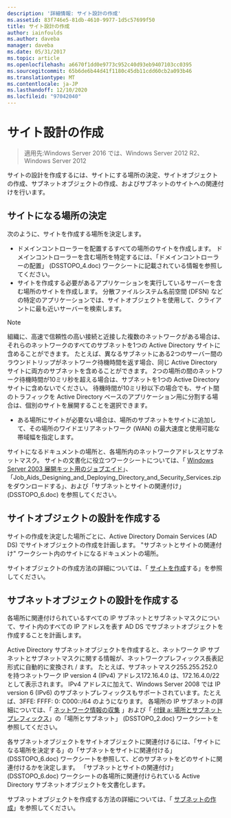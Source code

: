 ```yaml
---
description: '詳細情報: サイト設計の作成'
ms.assetid: 83f746e5-81db-4610-9977-1d5c57699f50
title: サイト設計の作成
author: iainfoulds
ms.author: daveba
manager: daveba
ms.date: 05/31/2017
ms.topic: article
ms.openlocfilehash: a6670f1dd0e9773c952c40d93eb9407103cc0395
ms.sourcegitcommit: 65b6de6b44d41f1180c45db11cdd60cb2a093b46
ms.translationtype: MT
ms.contentlocale: ja-JP
ms.lasthandoff: 12/10/2020
ms.locfileid: "97042040"
---
```

# <a name="creating-a-site-design"></a>サイト設計の作成

> 適用先:Windows Server 2016 では、Windows Server 2012 R2、Windows Server 2012

サイトの設計を作成するには、サイトにする場所の決定、サイトオブジェクトの作成、サブネットオブジェクトの作成、およびサブネットのサイトへの関連付けを行います。

## <a name="deciding-which-locations-will-become-sites"></a>サイトになる場所の決定

次のように、サイトを作成する場所を決定します。

- ドメインコントローラーを配置するすべての場所のサイトを作成します。 ドメインコントローラーを含む場所を特定するには、「ドメインコントローラーの配置」 (DSSTOPO_4.doc) ワークシートに記載されている情報を参照してください。
- サイトを作成する必要があるアプリケーションを実行しているサーバーを含む場所のサイトを作成します。 分散ファイルシステム名前空間 (DFSN) などの特定のアプリケーションでは、サイトオブジェクトを使用して、クライアントに最も近いサーバーを検索します。

> [!NOTE]
> 組織に、高速で信頼性の高い接続と近接した複数のネットワークがある場合は、それらのネットワークのすべてのサブネットを1つの Active Directory サイトに含めることができます。 たとえば、異なるサブネットにある2つのサーバー間のラウンドトリップがネットワーク待機時間を返す場合、同じ Active Directory サイトに両方のサブネットを含めることができます。 2つの場所の間のネットワーク待機時間が10ミリ秒を超える場合は、サブネットを1つの Active Directory サイトに含めないでください。 待機時間が10ミリ秒以下の場合でも、サイト間のトラフィックを Active Directory ベースのアプリケーション用に分割する場合は、個別のサイトを展開することを選択できます。

- ある場所にサイトが必要ない場合は、場所のサブネットをサイトに追加して、その場所のワイドエリアネットワーク (WAN) の最大速度と使用可能な帯域幅を指定します。

サイトになるドキュメントの場所と、各場所内のネットワークアドレスとサブネットマスク。 サイトの文書化に役立つワークシートについては、「 [Windows Server 2003 展開キット用のジョブエイド](https://microsoft.com/download/details.aspx?id=9608)」、「Job_Aids_Designing_and_Deploying_Directory_and_Security_Services.zip をダウンロードする」、および「サブネットとサイトの関連付け」 (DSSTOPO_6.doc) を参照してください。

## <a name="creating-a-site-object-design"></a>サイトオブジェクトの設計を作成する

サイトの作成を決定した場所ごとに、Active Directory Domain Services (AD DS) でサイトオブジェクトの作成を計画します。 "サブネットとサイトの関連付け" ワークシート内のサイトになるドキュメントの場所。

サイトオブジェクトの作成方法の詳細については、「 [サイトを作成](/previous-versions/windows/it-pro/windows-server-2008-r2-and-2008/cc772304(v=ws.11))する」を参照してください。

## <a name="creating-a-subnet-object-design"></a>サブネットオブジェクトの設計を作成する

各場所に関連付けられているすべての IP サブネットとサブネットマスクについて、サイト内のすべての IP アドレスを表す AD DS でサブネットオブジェクトを作成することを計画します。

Active Directory サブネットオブジェクトを作成すると、ネットワーク IP サブネットとサブネットマスクに関する情報が、ネットワークプレフィックス長表記形式に自動的に変換され <IP address> / <prefix length> ます。 たとえば、サブネットマスク255.255.252.0 を持つネットワーク IP version 4 (IPv4) アドレス172.16.4.0 は、172.16.4.0/22 として表示されます。 IPv4 アドレスに加えて、Windows Server 2008 では IP version 6 (IPv6) のサブネットプレフィックスもサポートされています。たとえば、3FFE: FFFF: 0: C000::/64 のようになります。 各場所の IP サブネットの詳細については、「 [ネットワーク情報の収集](../../ad-ds/plan/Collecting-Network-Information.md) 」および「 [付録 a: 場所とサブネットプレフィックス](Appendix-A--Locations-and-Subnet-Prefixes.md)」の「場所とサブネット」 (DSSTOPO_2.doc) ワークシートを参照してください。

各サブネットオブジェクトをサイトオブジェクトに関連付けるには、「サイトになる場所を決定する」の「サブネットをサイトに関連付ける」 (DSSTOPO_6.doc) ワークシートを参照して、どのサブネットをどのサイトに関連付けるかを決定します。 「サブネットとサイトの関連付け」 (DSSTOPO_6.doc) ワークシートの各場所に関連付けられている Active Directory サブネットオブジェクトを文書化します。

サブネットオブジェクトを作成する方法の詳細については、「 [サブネットの作成](/previous-versions/windows/it-pro/windows-server-2008-r2-and-2008/cc770372(v=ws.11))」を参照してください。
